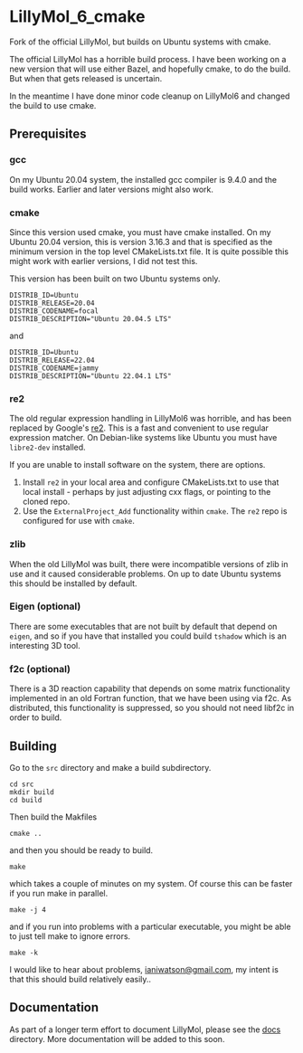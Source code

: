 # LillyMol_6_cmake

Fork of the official LillyMol, but builds on Ubuntu systems with cmake.

The official LillyMol has a horrible build process. I have been working on
a new version that will use either Bazel, and hopefully cmake, to do the build.
But when that gets released is uncertain.

In the meantime I have done minor code cleanup on LillyMol6 and changed the
build to use cmake.

## Prerequisites

### gcc

On my Ubuntu 20.04 system, the installed gcc compiler is 9.4.0 and
the build works. Earlier and later versions might also work.

### cmake

Since this version used cmake, you must have cmake installed. On my
Ubuntu 20.04 version, this is version 3.16.3 and that is specified
as the minimum version in the top level CMakeLists.txt file. It is
quite possible this might work with earlier versions, I did not
test this.

This version has been built on two Ubuntu systems only.

```
DISTRIB_ID=Ubuntu
DISTRIB_RELEASE=20.04
DISTRIB_CODENAME=focal
DISTRIB_DESCRIPTION="Ubuntu 20.04.5 LTS"
```

and

```
DISTRIB_ID=Ubuntu
DISTRIB_RELEASE=22.04
DISTRIB_CODENAME=jammy
DISTRIB_DESCRIPTION="Ubuntu 22.04.1 LTS"
```

### re2

The old regular expression handling in LillyMol6 was horrible, and has been
replaced by Google's [re2](https://github.com/google/re2). This is a fast and
convenient to use regular expression matcher. On Debian-like systems like Ubuntu
you must have `libre2-dev` installed.

If you are unable to install software on the system, there are options.

1. Install `re2` in your local area and configure CMakeLists.txt to use
   that local install - perhaps by just adjusting cxx flags, or pointing to
   the cloned repo.
1. Use the `ExternalProject_Add` functionality within `cmake`. The `re2` repo
   is configured for use with `cmake`.

### zlib

When the old LillyMol was built, there were incompatible versions of zlib in
use and it caused considerable problems. On up to date Ubuntu systems this
should be installed by default.

### Eigen (optional)

There are some executables that are not built by default that depend on
`eigen`, and so if you have that installed you could build `tshadow` which
is an interesting 3D tool.

### f2c (optional)

There is a 3D reaction capability that depends on some matrix functionality
implemented in an old Fortran function, that we have been using via f2c.
As distributed, this functionality is suppressed, so you should not need
libf2c in order to build.

## Building

Go to the `src` directory and make a build subdirectory.

```
cd src
mkdir build
cd build
```

Then build the Makfiles

```
cmake ..
```

and then you should be ready to build.

```
make
```

which takes a couple of minutes on my system. Of course this can be faster if
you run make in parallel.

```
make -j 4
```

and if you run into problems with a particular executable, you might be able
to just tell make to ignore errors.

```
make -k
```

I would like to hear about problems, ianiwatson@gmail.com, my intent is that
this should build relatively easily..

## Documentation

As part of a longer term effort to document LillyMol, please see the [docs](docs)
directory. More documentation will be added to this soon.
